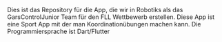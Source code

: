 Dies ist das Repository für die App, die wir in Robotiks als das GarsControlJunior Team für den FLL Wettbewerb erstellen. Diese App ist eine Sport App mit der man Koordinationübungen machen kann. Die Programmiersprache ist Dart/Flutter
